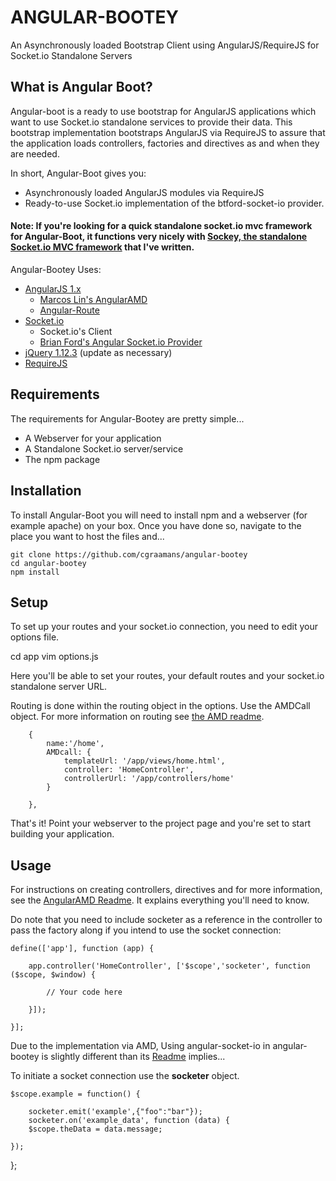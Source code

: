 # ANGULAR-BOOTEY

An Asynchronously loaded Bootstrap Client using AngularJS/RequireJS for Socket.io Standalone Servers

## What is Angular Boot?

Angular-boot is a ready to use bootstrap for AngularJS applications which want to use Socket.io standalone services to provide their data. This bootstrap implementation bootstraps AngularJS via RequireJS to assure that the application loads controllers, factories and directives as and when they are needed.

In short, Angular-Boot gives you:
- Asynchronously loaded AngularJS modules via RequireJS
- Ready-to-use Socket.io implementation of the btford-socket-io provider.

#### Note: If you're looking for a quick standalone socket.io mvc framework for Angular-Boot, it functions very nicely with [Sockey, the standalone Socket.io MVC framework](https://github.com/cgraamans/sockey) that I've written.

Angular-Bootey Uses:
- [AngularJS 1.x](https://angularjs.org/)
  - [Marcos Lin's AngularAMD](https://github.com/marcoslin/angularAMD)
  - [Angular-Route](https://docs.angularjs.org/api/ngRoute)
- [Socket.io](http://socket.io/)
  - Socket.io's Client
  - [Brian Ford's Angular Socket.io Provider](https://github.com/btford/angular-socket-io)
- [jQuery 1.12.3](https://jquery.com/) (update as necessary)
- [RequireJS](http://requirejs.org/)

## Requirements

The requirements for Angular-Bootey are pretty simple...

- A Webserver for your application
- A Standalone Socket.io server/service
- The npm package

## Installation

To install Angular-Boot you will need to install npm and a webserver (for example apache) on your box. Once you have done so, navigate to the place you want to host the files and...

    git clone https://github.com/cgraamans/angular-bootey
    cd angular-bootey
    npm install

## Setup

To set up your routes and your socket.io connection, you need to edit your options file.

  cd app
  vim options.js

Here you'll be able to set your routes, your default routes and your socket.io standalone server URL.

Routing is done within the routing object in the options. Use the AMDCall object. For more information on routing see [the AMD readme](https://github.com/marcoslin/angularAMD#on-demand-loading-of-controllers).

   		{
			name:'/home',
			AMDcall: {
	            templateUrl: '/app/views/home.html',
	            controller: 'HomeController',
	            controllerUrl: '/app/controllers/home'
	        }
		
		},


That's it! Point your webserver to the project page and you're set to start building your application.

## Usage

For instructions on creating controllers, directives and for more information, see the [AngularAMD Readme](https://github.com/marcoslin/angularAMD). It explains everything you'll need to know.

Do note that you need to include socketer as a reference in the controller to pass the factory along if you intend to use the socket connection:

    define(['app'], function (app) {

        app.controller('HomeController', ['$scope','socketer', function ($scope, $window) {

        	// Your code here

        }]);

    }];

Due to the implementation via AMD, Using angular-socket-io in angular-bootey is slightly different than its [Readme](https://github.com/btford/angular-socket-io) implies...

To initiate a socket connection use the __socketer__ object.

    $scope.example = function() {

        socketer.emit('example',{"foo":"bar"});
        socketer.on('example_data', function (data) {
        $scope.theData = data.message;

    });        	

};

